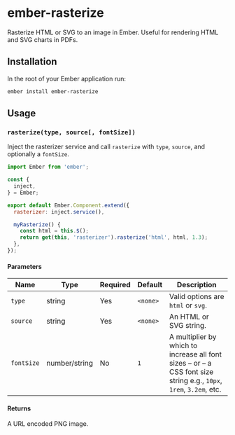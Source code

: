 # ember-rasterize

Rasterize HTML or SVG to an image in Ember. Useful for rendering HTML and SVG
charts in PDFs.

## Installation

In the root of your Ember application run:

```sh
ember install ember-rasterize
```

## Usage

### `rasterize(type, source[, fontSize])`

Inject the rasterizer service and call `rasterize` with `type`, `source`, and
optionally a `fontSize`.

```js
import Ember from 'ember';

const {
  inject,
} = Ember;

export default Ember.Component.extend({
  rasterizer: inject.service(),

  myRasterize() {
    const html = this.$();
    return get(this, 'rasterizer').rasterize('html', html, 1.3);
  },
});
```

#### Parameters

| Name       | Type          | Required | Default  | Description
| ---------- | ------------- | -------- | -------- | ------------------------------------------------------------------------------------------------------------------- |
| `type`     | string        | Yes      | `<none>` | Valid options are `html` or `svg`.                                                                                  |
| `source`   | string        | Yes      | `<none>` | An HTML or SVG string.                                                                                              |
| `fontSize` | number/string | No       | `1`      | A multiplier by which to increase all font sizes – or – a CSS font size string e.g., `10px`, `1rem`, `3.2em`, etc.  |

#### Returns

A URL encoded PNG image.
